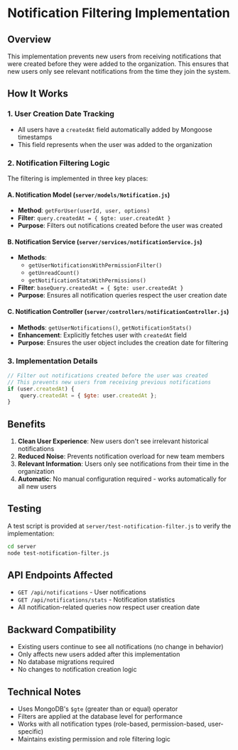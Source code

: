 # Notification Filtering Implementation

## Overview
This implementation prevents new users from receiving notifications that were created before they were added to the organization. This ensures that new users only see relevant notifications from the time they join the system.

## How It Works

### 1. User Creation Date Tracking
- All users have a `createdAt` field automatically added by Mongoose timestamps
- This field represents when the user was added to the organization

### 2. Notification Filtering Logic
The filtering is implemented in three key places:

#### A. Notification Model (`server/models/Notification.js`)
- **Method**: `getForUser(userId, user, options)`
- **Filter**: `query.createdAt = { $gte: user.createdAt }`
- **Purpose**: Filters out notifications created before the user was created

#### B. Notification Service (`server/services/notificationService.js`)
- **Methods**:
  - `getUserNotificationsWithPermissionFilter()`
  - `getUnreadCount()`
  - `getNotificationStatsWithPermissions()`
- **Filter**: `baseQuery.createdAt = { $gte: user.createdAt }`
- **Purpose**: Ensures all notification queries respect the user creation date

#### C. Notification Controller (`server/controllers/notificationController.js`)
- **Methods**: `getUserNotifications()`, `getNotificationStats()`
- **Enhancement**: Explicitly fetches user with `createdAt` field
- **Purpose**: Ensures the user object includes the creation date for filtering

### 3. Implementation Details

```javascript
// Filter out notifications created before the user was created
// This prevents new users from receiving previous notifications
if (user.createdAt) {
    query.createdAt = { $gte: user.createdAt };
}
```

## Benefits

1. **Clean User Experience**: New users don't see irrelevant historical notifications
2. **Reduced Noise**: Prevents notification overload for new team members
3. **Relevant Information**: Users only see notifications from their time in the organization
4. **Automatic**: No manual configuration required - works automatically for all new users

## Testing

A test script is provided at `server/test-notification-filter.js` to verify the implementation:

```bash
cd server
node test-notification-filter.js
```

## API Endpoints Affected

- `GET /api/notifications` - User notifications
- `GET /api/notifications/stats` - Notification statistics
- All notification-related queries now respect user creation date

## Backward Compatibility

- Existing users continue to see all notifications (no change in behavior)
- Only affects new users added after this implementation
- No database migrations required
- No changes to notification creation logic

## Technical Notes

- Uses MongoDB's `$gte` (greater than or equal) operator
- Filters are applied at the database level for performance
- Works with all notification types (role-based, permission-based, user-specific)
- Maintains existing permission and role filtering logic
